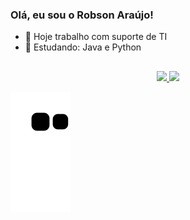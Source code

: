 ### Olá, eu sou o Robson Araújo!

- 🔭 Hoje trabalho com suporte de TI
- 🌱 Estudando: Java e Python
##

<div align="center">
  <a href="https://github.com/rafaballerini">
  <img height="157em" src="https://github-readme-stats.vercel.app/api?username=araujorobson&show_icons=true&theme=dracula&include_all_commits=true&count_private=true"/>
  <img height="157em" src="https://github-readme-stats.vercel.app/api/top-langs/?username=araujorobson&layout=compact&langs_count=7&theme=dracula"/>
</div>

  


![Snake animation](https://github.com/araujorobson/araujorobson/blob/output/github-contribution-grid-snake.svg)


